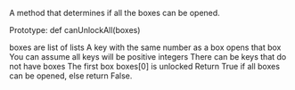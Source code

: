  A  method that determines if all the boxes can be opened.

 Prototype: def canUnlockAll(boxes)

 boxes are list of lists
 A key with the same number as a box opens that box
 You can assume all keys will be positive integers
 There can be keys that do not have boxes
 The first box boxes[0] is unlocked
 Return True if all boxes can be opened, else return False.
